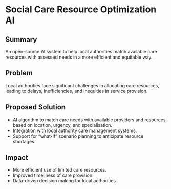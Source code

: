 # Social Care Resource Optimization AI

## Summary
An open-source AI system to help local authorities match available care resources with assessed needs in a more efficient and equitable way.

## Problem
Local authorities face significant challenges in allocating care resources, leading to delays, inefficiencies, and inequities in service provision.

## Proposed Solution
- AI algorithm to match care needs with available providers and resources based on location, urgency, and specialisation.
- Integration with local authority care management systems.
- Support for “what-if” scenario planning to anticipate resource shortages.

## Impact
- More efficient use of limited care resources.
- Improved timeliness of care provision.
- Data-driven decision making for local authorities.
